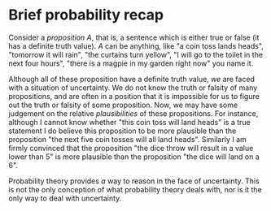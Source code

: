 <!--This file was generated, do not modify it.-->
# Brief probability recap

Consider a *proposition* $A$, that is, a sentence which is either true or
false (it has a definite truth value). $A$ can be anything, like "a coin toss
lands heads", "tomorrow it will rain", "the curtains turn yellow", "I will go to
the toilet in the next four hours", "there is a magpie in my garden right now"
you name it.

Although all of these proposition have a definite truth value, *we* are faced
with a situation of uncertainty. We do not know the truth or falsity of many
propositions, and are often in a position that it is impossible for us to
figure out the truth or falsity of some proposition. Now, we may have some
judgement on the relative *plausibilities* of these propositions. For
instance, although I cannot know whether "this coin toss will land heads" is
a true statement I do believe this proposition to be more plausible than the
proposition "the next five coin tosses will all land heads". Similarly I
am firmly convinced that the proposition "the dice throw will result in a
value lower than 5" is more plausible than the proposition "the dice will
land on a 6".

Probability theory provides *a* way to reason in the face of uncertainty.
This is not the only conception of what probability theory deals with, nor is
it the only way to deal with uncertainty.

